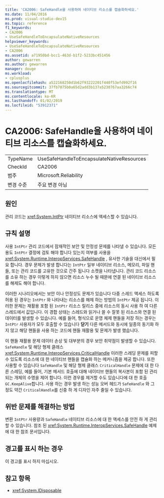 ```yaml
---
title: 'CA2006: SafeHandle을 사용하여 네이티브 리소스를 캡슐화하세요.'
ms.date: 11/04/2016
ms.prod: visual-studio-dev15
ms.topic: reference
f1_keywords:
- CA2006
- UseSafeHandleToEncapsulateNativeResources
helpviewer_keywords:
- UseSafeHandleToEncapsulateNativeResources
- CA2006
ms.assetid: a71950bd-bcc1-463d-b1f2-5233bc451456
author: gewarren
ms.author: gewarren
manager: douge
ms.workload:
- cplusplus
ms.openlocfilehash: a522168250d1b62f93222201f440f53efd992f16
ms.sourcegitcommit: 37fb7075b0a65d2add3b137a5230767aa3266c74
ms.translationtype: MT
ms.contentlocale: ko-KR
ms.lasthandoff: 01/02/2019
ms.locfileid: "53912371"
---
```

# <a name="ca2006-use-safehandle-to-encapsulate-native-resources"></a>CA2006: SafeHandle을 사용하여 네이티브 리소스를 캡슐화하세요.

|||
|-|-|
|TypeName|UseSafeHandleToEncapsulateNativeResources|
|CheckId|CA2006|
|범주|Microsoft.Reliability|
|변경 수준|주요 변경 아님|

## <a name="cause"></a>원인
 관리 코드는 <xref:System.IntPtr> 네이티브 리소스에 액세스할 수 있습니다.

## <a name="rule-description"></a>규칙 설명
 사용 `IntPtr` 관리 코드에서 잠재적인 보안 및 안정성 문제를 나타낼 수 있습니다. 모든 용도 `IntPtr` 결정에 검토 해야 합니다 있는지 여부를 사용을 <xref:System.Runtime.InteropServices.SafeHandle> , 유사한 기술을 대신에서 필요 합니다. 경우 문제가 발생 합니다는 `IntPtr` 일부 네이티브 리소스, 메모리, 파일 핸들, 또는 관리 코드를 고유한 것으로 간주 됩니다 소켓을 나타냅니다. 관리 코드 리소스를 소유 하는 경우 이렇게 하지 않으면 리소스 누수 될 때문에 연결 된 네이티브 리소스를 해제도 해야 합니다.

 이러한 시나리오에서는 보안 이나 안정성도 문제가 있습니다 다중 스레드 액세스 하도록 허용 된 경우는 `IntPtr` 와 나타내는 리소스를 해제 하는 방법의 `IntPtr` 제공 됩니다. 이러한 문제는 재활용 포함 된 `IntPtr` 리소스 릴리스 중에 리소스의 동시 사용 하 여 다른 스레드에서 값입니다. 이 경합 상태는 스레드와 읽거나 쓸 수 잘못 된 리소스와 연결 된 데이터를 발생할 수 있습니다. 예를 들어, 형식으로 운영 체제 핸들을 저장 하는 경우는 `IntPtr` 사용자가 모두 호출할 수 있습니다 **닫기** 다른 메서드와 동시에 일종의 동기화 하지 않고 해당 핸들을 사용 하는 코드에 핸들 재활용 및 문제가 발생 했습니다.

 이 핸들 재활용 문제 데이터 손상 및 대부분의 경우 보안 취약점이 발생할 수 있습니다. `SafeHandle` 및 해당 형제 클래스 <xref:System.Runtime.InteropServices.CriticalHandle> 이러한 스레딩 문제를 피할 수 있도록 리소스에 대 한 네이티브 핸들을 캡슐화 하는 메커니즘을 제공 합니다. 또한 사용할 수 있습니다 `SafeHandle` 및 해당 형제 클래스 `CriticalHandle` 문제에 대 한 다른 스레딩, 예를 들어, 기본 메서드 호출에 대해 네이티브 핸들의 복사본이 포함 된 관리 되는 개체의 수명을 제어 합니다. 이런 경우를 제거할 수도 있습니다에 대 한 호출 `GC.KeepAlive`합니다. 사용 하는 경우 발생 하는 성능 오버 헤드가 `SafeHandle` 와 그 정도 약간 `CriticalHandle`를 신중 하 게 디자인 자주 줄일 수 있습니다.

## <a name="how-to-fix-violations"></a>위반 문제를 해결하는 방법

변환 `IntPtr` 사용량과 `SafeHandle` 네이티브 리소스에 대 한 액세스를 안전 하 게 관리할 수 있습니다. 참조 된 <xref:System.Runtime.InteropServices.SafeHandle> 예제에 대 한 참조 문서입니다.

## <a name="when-to-suppress-warnings"></a>경고를 표시 하는 경우

이 경고를 표시 하지 마십시오.

## <a name="see-also"></a>참고 항목

- <xref:System.IDisposable>